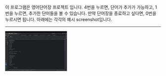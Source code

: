이 프로그램은 영어단어장 프로젝트 입니다. 
4번을 누르면, 단어가 추가가 가능하고, 
1번을 누르면, 추가한 단어들을 볼 수 있습니다. 
만약 단어장을 종료하고 싶다면, 0번을 누르시면 됩니다. 
아래에는 각각의 예시 screenshot입니다. 

----------------------------------------------------------
<img width = "200" src="https://github.com/hzlloni/javaCRUD/blob/master/Screenshot/screenshot1.png?raw=true">
